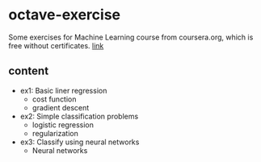 # octave-exercise

Some exercises for Machine Learning course from coursera.org, which is free without certificates.
[link](https://www.coursera.org/learn/machine-learning)

## content
* ex1: Basic liner regression
  * cost function
  * gradient descent
* ex2: Simple classification problems
  * logistic regression
  * regularization
* ex3: Classify using neural networks
  * Neural networks
